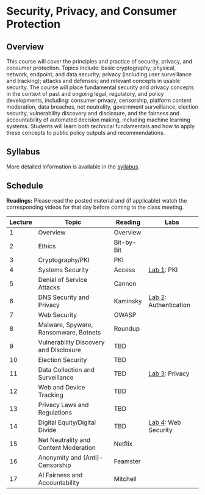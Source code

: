 # Security, Privacy, and Consumer Protection

## Overview

This course will cover the principles and practice of security, privacy,
and consumer protection. Topics include: basic cryptography; physical,
network, endpoint, and data security; privacy (including user
surveillance and tracking); attacks and defenses; and relevant concepts
in usable security. The course will place fundamental security and
privacy concepts in the context of past and ongoing legal, regulatory,
and policy developments, including: consumer privacy, censorship,
platform content moderation, data breaches, net neutrality, government
surveillance, election security, vulnerability discovery and disclosure,
and the fairness and accountability of automated decision making,
including machine learning systems. Students will learn both technical
fundamentals and how to apply these concepts to public policy outputs
and recommendations.

## Syllabus

More detailed information is available in the [syllabus](syllabus.md).

## Schedule

**Readings:** Please read the posted material and
(if applicable) watch the corresponding videos for that day before coming to the class
meeting.

| Lecture | Topic                                  | Reading    | Labs                                        |
|---------|----------------------------------------|------------|---------------------------------------------|
| 1       | Overview                               | Overview   |                                             |
| 2       | Ethics                                 | Bit-by-Bit |                                             |
| 3       | Cryptography/PKI                       | PKI        |                                             |
| 4       | Systems Security                       | Access     | [Lab 1](assignments/pki.md): PKI            |
| 5       | Denial of Service Attacks              | Cannon     |                                             |
| 6       | DNS Security and Privacy               | Kaminsky   | [Lab 2](assignments/api.md): Authentication |
| 7       | Web Security                           | OWASP      |                                             |
| 8       | Malware, Spyware, Ransomware, Botnets  | Roundup    |                                             |
| 9       | Vulnerability Discovery and Disclosure | TBD        |                                             |
| 10      | Election Security                      | TBD        |                                             |
| 11      | Data Collection and Surveillance       | TBD        | [Lab 3](assignments/privacy.md): Privacy    |
| 12      | Web and Device Tracking                | TBD        |                                             |
| 13      | Privacy Laws and Regulations           | TBD        |                                             |
| 14      | Digital Equity/Digital Divide          | TBD        | [Lab 4](assignments/web.md): Web Security   |
| 15      | Net Neutrality and Content Moderation  | Netflix    |                                             |
| 16      | Anonymity and (Anti)-Censorship        | Feamster   |                                             |
| 17      | AI Fairness and Accountability         | Mitchell   |                                             |
